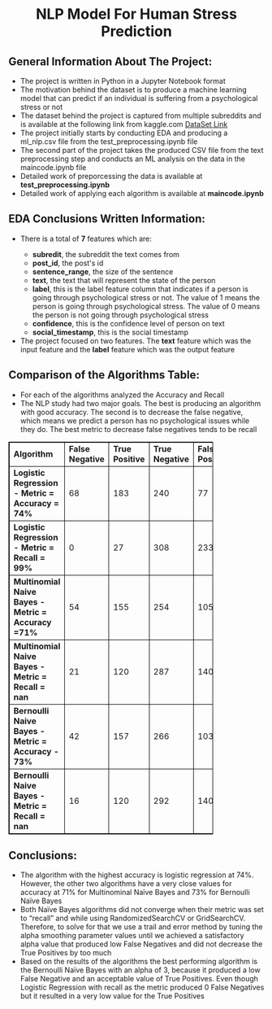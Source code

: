 <html lang="en">
<head>
<meta charset="UTF-8">
<meta http-equiv="X-UA-Compatible" content="IE=edge">
<meta name="viewport" content="width=device-width, initial-scale=1.0">
<title>NLP Model For Human Stress Prediction</title>

<style>
        h1 {
            text-align: center;
        }

        table,
        th,
        td {
            border: 1px solid black;
        }
</style>

    
</head>

<body>
<div>
<h1>
            NLP Model For Human Stress Prediction
</h1>
</div>

<div>
<h2>General Information About The Project: </h2>
</div>
<div>
<ul>
           
<li>The project is written in Python in a Jupyter Notebook format</li>
<li>The motivation behind the dataset is to produce a machine learning model that can predict if an individual is suffering from a psychological stress or not </li> 
<li>The dataset behind the project is captured from multiple subreddits and is available at the following link from kaggle.com <a
                href="https://www.kaggle.com/datasets/mirichoi0218/insurance"> DataSet Link
</a>  
<li>The project initially starts by conducting EDA and producing a ml_nlp.csv file from the test_preprocessing.ipynb file</li>
<li>The second part of the project takes the produced CSV file from the text preprocessing step and conducts an ML analysis on the data in the maincode.ipynb file</li>
<li>Detailed work of preporcessing the data is available at <b>test_preprocessing.ipynb</b></li>

<li>Detailed work of applying each algorithm is available at <B>maincode.ipynb</B></li>




</ul>
</div>



<div>
<h2>EDA Conclusions Written Information: </h2>
</div>
<div>
<ul>
<li>There is a total of <b>7</b> features which are: </li>
<ul>
<li><b>subredit</b>, the subreddit the text comes from </li>
<li><b>post_id</b>, the post's id </li>
<li><b>sentence_range</b>, the size of the sentence</li>
<li><b>text</b>, the text that will represent the state of the person</li>
<li><b>label</b>, this is the label feature column that indicates if a person is going through psychological stress or not. The value of 1 means the person is going through psychological stress. The value of 0 means the person is not going through psychological stress </li>
<li><b>confidence</b>, this is the confidence level of person on text</li>
<li><b>social_timestamp</b>, this is the social timestamp </li>
               
</ul>

<li>The project focused on two features. The <b>text</b> feature which was the input feature and the <b> label</b> feature which was the output feature</li>


</ul>

</div>





<!-- <div>
        <h2>Main Metrics of Evaluation: </h2>
</div>
<div>

</div> -->

<div>


<h2>Comparison  of the Algorithms Table: </h2>

<ul>
<li>For each of the algorithms analyzed the Accuracy and Recall</li>
<li>The NLP study had two major goals. The best is producing an algorithm with good accuracy. The second is to decrease the false negative, which means we predict a person has no psychological issues while they do. The best metric to decrease false negatives tends to be recall</li>
    
    
</ul>


<table style="width:80%">
<tr>
<td><b>Algorithm</b></td>
<td><b>False Negative</b></td>
<td><b>True Positive</b></td>
<td><b>True Negative</b></td>
<td><b>False Positive</b></td>
            

<tr>
<td><b>Logistic Regression - Metric = Accuracy = 74% </b></td>
<td>68 </td>
<td>183 </td>
<td>240 </td>
<td>77 </td>

                
</tr>


</tr>
            

            

</tr>
<tr>
<td><b>Logistic Regression - Metric = Recall = 99% </b></td>
<td>0 </td>
<td>27 </td>
<td>308 </td>
<td>233 </td>

        
            
            
<tr>
<td><b>Multinomial Naive Bayes - Metric = Accuracy =71% </b></td>
<td> 54 </td>
<td> 155  </td>
<td>   254</td>

<td>  105 </td>

            
            
</tr>
            

            
<tr>
<td><b>Multinomial Naive Bayes - Metric = Recall = nan</b></td>

<td>21 </td>
<td>120 </td>
<td>287 </td>
<td>140 </td>

            
            
</tr>
            

 <tr>
<td><b>Bernoulli Naive Bayes - Metric = Accuracy - 73% </b></td>
<td> 42 </td>
<td> 157 </td>
<td>   266</td>
<td> 103 </td>

                
                
</tr>
                

                
<tr>
<td><b>Bernoulli Naive Bayes - Metric = Recall = nan </b></td>
    
<td>16  </td>
<td>120  </td>
<td>292</td>
<td>140 </td>

                
                
</tr>











    
            
</table>


 </div>


 <h2>Conclusions: </h2>

 <ul>
     <li>      The algorithm with the highest accuracy is logistic regression at 74%. However, the other two algorithms have a very close values for accuracy at 71% for Multinominal Naïve Bayes and 73% for Bernoulli Naïve Bayes 
    </li>
     <li>     Both Naïve Bayes algorithms did not converge when their metric was set to “recall” and while using RandomizedSearchCV or GridSearchCV. Therefore, to solve for that we use a trail and error method by tuning the alpha smoothing parameter values until we achieved a satisfactory alpha value that produced low False Negatives and did not decrease the True Positives by too much
    </li>
     <li>       Based on the results of the algorithms the best performing algorithm is the Bernoulli Naïve Bayes with an alpha of 3, because it produced a low False Negative and an acceptable value of True Positives. Even though Logistic Regression with recall as the metric produced 0 False Negatives but it resulted in a very low value for the True Positives 
    </li>

     
 </ul>
































</body>

</html>
